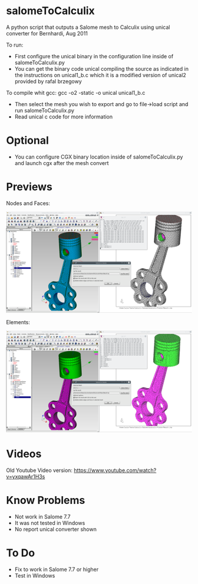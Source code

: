 # salomeToCalculix

A python script that outputs a Salome mesh to Calculix using unical converter for Bernhardi, Aug 2011

To run: 
* First configure the unical binary in the configuration line inside of salomeToCalculix.py
* You can get the binary code unical compiling the source as indicated in the instructions on unical1_b.c which it is a modified version of unical2 provided by rafal brzegowy

To compile whit gcc:
gcc -o2 -static -o unical unical1_b.c

* Then select the mesh you wish to export and go to file->load script and run salomeToCalculix.py
* Read unical c code for more information

# Optional

* You can configure CGX binary location inside of salomeToCalculix.py and launch cgx after the mesh convert

# Previews

Nodes and Faces:

![ScreenShot](SalomeToCalculix2.png)


Elements:

![ScreenShot](SalomeToCalculix3.png)


# Videos
Old Youtube Video version: https://www.youtube.com/watch?v=yxqawAr1H3s

# Know Problems
* Not work in Salome 7.7
* It was not tested in Windows
* No report unical converter shown

# To Do
* Fix to work in Salome 7.7 or higher
* Test in Windows
